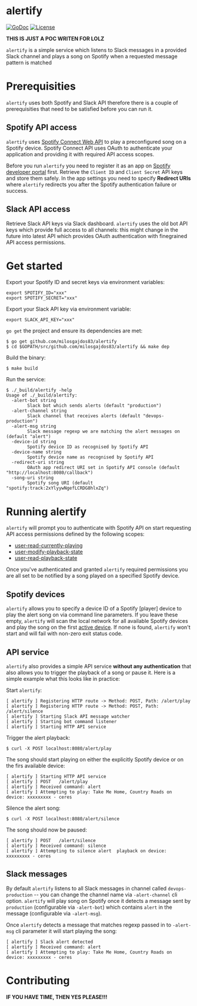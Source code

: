 # alertify

[![GoDoc](https://godoc.org/github.com/milosgajdos83/alertify?status.svg)](https://godoc.org/github.com/milosgajdos83/alertify)
[![License](https://img.shields.io/:license-apache-blue.svg)](https://opensource.org/licenses/Apache-2.0)

**THIS IS JUST A POC WRITEN FOR LOLZ**

`alertify` is a simple service which listens to Slack messages in a provided Slack channel and plays a song on Spotify when a requested message pattern is matched

# Prerequisities

`alertify` uses both Spotify and Slack API therefore there is a couple of prerequisities that need to be satisfied before you can run it.

## Spotify API access

`alertify` uses [Spotify Connect Web API](https://beta.developer.spotify.com/documentation/web-api/guides/using-connect-web-api/) to play a preconfigured song on a Spotify device. Spotify Connect API uses OAuth to authenticate your application and providing it with required API access scopes.

Before you run `alertify` you need to register it as an app on [Spotify developer portal](https://beta.developer.spotify.com/dashboard/applications) first. Retrieve the `Client ID` and `Client Secret` API keys and store them safely. In the app settings you need to specify **Redirect URIs** where `alertify` redirects you after the Spotify authentication failure or success.

## Slack API access

Retrieve Slack API keys via Slack dashboard. `alertify` uses the old bot API keys which provide full access to all channels: this might change in the future into latest API which provides OAuth authentication with finegrained API access permissions.

# Get started

Export your Spotify ID and secret keys via environment variables:

```
export SPOTIFY_ID="xxx"
export SPOTIFY_SECRET="xxx"
```

Export your Slack API key via environment variable:

```
export SLACK_API_KEY="xxx"
```

`go get` the project and ensure its dependencies are met:

```
$ go get github.com/milosgajdos83/alertify
$ cd $GOPATH/src/github.com/milosgajdos83/alertify && make dep
```

Build the binary:

```
$ make build
```

Run the service:

```
$ ./_build/alertify -help
Usage of ./_build/alertify:
  -alert-bot string
    	Slack bot which sends alerts (default "production")
  -alert-channel string
    	Slack channel that receives alerts (default "devops-production")
  -alert-msg string
    	Slack message regexp we are matching the alert messages on (default "alert")
  -device-id string
    	Spotify device ID as recognised by Spotify API
  -device-name string
    	Spotify device name as recognised by Spotify API
  -redirect-uri string
    	OAuth app redirect URI set in Spotify API console (default "http://localhost:8080/callback")
  -song-uri string
    	Spotify song URI (default "spotify:track:2xYlyywNgefLCRDG8hlxZq")
```

# Running alertify

`alertify` will prompt you to authenticate with Spotify API on start requesting API access permissions defined by the following scopes:
* [user-read-currently-playing](https://beta.developer.spotify.com/documentation/general/guides/scopes/#user-read-currently-playing)
* [user-modify-playback-state](https://beta.developer.spotify.com/documentation/general/guides/scopes/#user-modify-playback-state)
* [user-read-playback-state](https://beta.developer.spotify.com/documentation/general/guides/scopes/#user-read-playback-state)

Once you've authenticated and granted `alertify` required permissions you are all set to be notified by a song played on a specified Spotify device.

## Spotify devices

`alertify` allows you to specify a device ID of a Spotify [player] device to play the alert song on via command line parameters. If you leave these empty, `alertify` will scan the local network for all available Spotify devices and play the song on the first [active device](https://beta.developer.spotify.com/documentation/web-api/guides/using-connect-web-api/#viewing-active-device-list). If none is found, `alertify` won't start and will fail with non-zero exit status code.

## API service

`alertify` also provides a simple API service **without any authentication** that also allows you to trigger the playback of a song or pause it. Here is a simple example what this looks like in practice:

Start `alertify`:

```
[ alertify ] Registering HTTP route -> Method: POST, Path: /alert/play
[ alertify ] Registering HTTP route -> Method: POST, Path: /alert/silence
[ alertify ] Starting Slack API message watcher
[ alertify ] Starting bot command listener
[ alertify ] Starting HTTP API service
```

Trigger the alert playback:

```
$ curl -X POST localhost:8080/alert/play
```

The song should start playing on either the explicitly Spotify device or on the firs available device:

```
[ alertify ] Starting HTTP API service
[ alertify ] POST	/alert/play
[ alertify ] Received command: alert
[ alertify ] Attempting to play: Take Me Home, Country Roads on device: xxxxxxxxx - ceres
```

Silence the alert song:

```
$ curl -X POST localhost:8080/alert/silence
```

The song should now be paused:

```
[ alertify ] POST	/alert/silence
[ alertify ] Received command: silence
[ alertify ] Attempting to silence alert  playback on device: xxxxxxxxx - ceres
```

## Slack messages

By default `alertify` listens to all Slack messages in channel called `devops-production` -- you can change the channel name via `-alert-channel` cli option. `alertify` will play song on Spotify once it detects a message sent by `production` (configurable via `-alert-bot`)  which contains `alert` in the message (configurable via `-alert-msg`).

Once `alertify` detects a message that matches regexp passed in to `-alert-msg` cli parameter it will start playing the song:

```
[ alertify ] Slack alert detected
[ alertify ] Received command: alert
[ alertify ] Attempting to play: Take Me Home, Country Roads on device: xxxxxxxxx - ceres
```

# Contributing

**IF YOU HAVE TIME, THEN YES PLEASE!!!**
